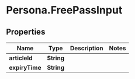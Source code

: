 # Persona.FreePassInput

## Properties

Name | Type | Description | Notes
------------ | ------------- | ------------- | -------------
**articleId** | **String** |  | 
**expiryTime** | **String** |  | 


